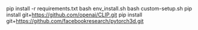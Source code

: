 pip install -r requirements.txt
bash env_install.sh
bash custom-setup.sh
pip install git+https://github.com/openai/CLIP.git
pip install git+https://github.com/facebookresearch/pytorch3d.git

